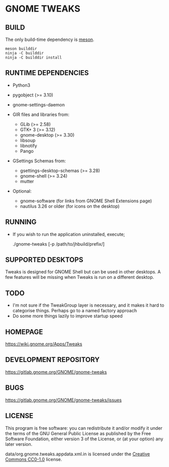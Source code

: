 GNOME TWEAKS
================


BUILD
-----
The only build-time dependency is [meson](https://mesonbuild.com/).

    meson builddir
    ninja -C builddir
    ninja -C builddir install

RUNTIME DEPENDENCIES
--------------------
* Python3
* pygobject (>= 3.10)
* gnome-settings-daemon

* GIR files and libraries from:
  - GLib (>= 2.58)
  - GTK+ 3 (>= 3.12)
  - gnome-desktop (>= 3.30)
  - libsoup
  - libnotify
  - Pango

* GSettings Schemas from:
  - gsettings-desktop-schemas (>= 3.28)
  - gnome-shell (>= 3.24)
  - mutter

* Optional:
   - gnome-software (for links from GNOME Shell Extensions page)
   - nautilus 3.26 or older (for icons on the desktop)

RUNNING
-------
 * If you wish to run the application uninstalled, execute;

    ./gnome-tweaks [-p /path/to/jhbuild/prefix/]

SUPPORTED DESKTOPS
------------------
Tweaks is designed for GNOME Shell but can be used in other desktops.
A few features will be missing when Tweaks is run on a different desktop.

TODO
----
 * I'm not sure if the TweakGroup layer is necessary, and it makes
   it hard to categorise things. Perhaps go to a named factory approach
 * Do some more things lazily to improve startup speed

HOMEPAGE
--------
https://wiki.gnome.org/Apps/Tweaks

DEVELOPMENT REPOSITORY
----------------------
https://gitlab.gnome.org/GNOME/gnome-tweaks

BUGS
----
https://gitlab.gnome.org/GNOME/gnome-tweaks/issues

LICENSE
-------
This program is free software: you can redistribute it and/or modify it under
the terms of the GNU General Public License as published by the Free Software
Foundation, either version 3 of the License, or (at your option) any later version.

data/org.gnome.tweaks.appdata.xml.in is licensed under the [Creative Commons
CC0-1.0](https://creativecommons.org/publicdomain/zero/1.0/legalcode) license.

